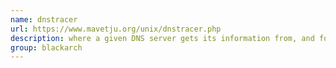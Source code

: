 ```yaml
---
name: dnstracer
url: https://www.mavetju.org/unix/dnstracer.php
description: where a given DNS server gets its information from, and follows the chain of DNS servers URL : https://www.mavetju.org/unix/dnstracer.php Groups : blackarch blackarch-recon
group: blackarch
---
```

